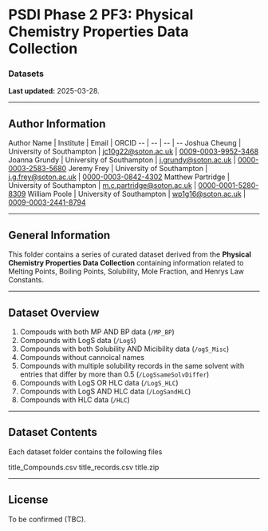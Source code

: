 # **PSDI Phase 2 PF3: Physical Chemistry Properties Data Collection**
### **Datasets**

**Last updated:** 2025-03-28.  

---

## **Author Information**

<meta charset="utf-8"><b style="font-weight:normal;" id="psdi-table"><div dir="ltr" style="margin-left:0pt;" align="left">
Author Name | Institute | Email | ORCID 
-- | -- | -- | --
Joshua Cheung | University of Southampton | jc10g22@soton.ac.uk | [0009-0003-9952-3468](https://orcid.org/0009-0003-9952-3468)
Joanna Grundy | University of Southampton | j.grundy@soton.ac.uk | [0000-0003-2583-5680](https://orcid.org/0000-0003-2583-5680)
Jeremy Frey | University of Southampton | j.g.frey@soton.ac.uk | [0000-0003-0842-4302](https://orcid.org/0000-0003-0842-4302)
Matthew Partridge | University of Southampton | m.c.partridge@soton.ac.uk | [0000-0001-5280-8309](https://orcid.org/0000-0001-5280-8309)
William Poole | University of Southampton | wp1g16@soton.ac.uk | [0009-0003-2441-8794](https://orcid.org/0009-0003-2441-8794)
</div></b>

---

## **General Information**

This folder contains a series of curated dataset derived from the **Physical Chemistry Properties Data Collection** containing information related to Melting Points, Boiling Points, Solubility, Mole Fraction, and Henrys Law Constants.

---

## **Dataset Overview**

1. Compouds with both MP AND BP data (`/MP_BP`)
2. Compounds with LogS data (`/LogS`)
3. Compounds with both Solubility AND Micibility data (`/ogS_Misc`)
4. Compounds without cannoical names
5. Compounds with multiple solubility records in the same solvent with entries that differ by more than 0.5 (`/LogSsameSolvDiffer`)
6. Compounds with LogS OR HLC data (`/LogS_HLC`)
7. Compounds with LogS AND HLC data (`/LogSandHLC`)
8. Compounds with HLC data (`/HLC`)


---

## **Dataset Contents**


Each dataset folder contains the following files

title\_Compounds.csv
title\_records.csv
title.zip

---

## **License**

To be confirmed (TBC).
